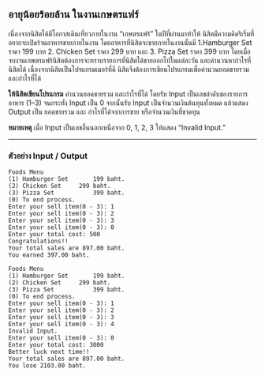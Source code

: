 อายุน้อยร้อยล้าน ในงานเกษตรแฟร์
---

เนื่องจากนิสิตได้มีโอกาสเดินเที่ยวภายในงาน “เกษตรแฟร์” ในปีที่ผ่านมาทำให้ นิสิตมีความคิดริเริ่มที่อยากจะเปิดร้านอาหารขายภายในงาน โดยอาหารที่นิสิตจะขายภายในงานนั้นมี 1.Hamburger Set ราคา 199 บาท 2. Chicken Set ราคา 299 บาท และ 3. Pizza Set ราคา 399 บาท โดยเมื่อจบงานเกษตรแฟร์นิสิตต้องการจะทราบรายการที่นิสิตได้ขายออกไปในแต่ละวัน และคำนวนหากำไรที่นิสิตได้ เนื่องจากนิสิตเป็นโปรแกรมเมอร์ที่ดี นิสิตจึงต้องการเขียนโปรแกรมเพื่อคำนวนยอดขายรวม และกำไรที่ได้

**ให้นิสิตเขียนโปรแกรม** คำนวนยอดขายรวม และกำไรที่ได้ โดยรับ Input เป็นเลขลำดับของรายการอาหาร (1–3) จนกระทั่ง Input เป็น 0 จากนั้นรับ Input เป็นจำนวนเงินต้นทุนทั้งหมด แล้วแสดง Output เป็น ยอดขายรวม และ กำไรที่ได้จากการขาย หรือจำนวนเงินที่ขาดทุน

**หมายเหตุ** เมื่อ Input เป็นเลขอื่นนอกเหนือจาก 0, 1, 2, 3 ให้แสดง “Invalid Input.”


---

### **ตัวอย่าง** **Input / Output**

```
Foods Menu
(1) Hamburger Set		199 baht.
(2) Chicken Set		299 baht.
(3) Pizza Set			399 baht.
(0) To end process.
Enter your sell item(0 - 3): 1
Enter your sell item(0 - 3): 2
Enter your sell item(0 - 3): 3
Enter your sell item(0 - 3): 0
Enter your total cost: 500
Congratulations!!
Your total sales are 897.00 baht.
You earned 397.00 baht.
```

```
Foods Menu
(1) Hamburger Set		199 baht.
(2) Chicken Set		299 baht.
(3) Pizza Set			399 baht.
(0) To end process.
Enter your sell item(0 - 3): 1
Enter your sell item(0 - 3): 2
Enter your sell item(0 - 3): 3
Enter your sell item(0 - 3): 4
Invalid Input.
Enter your sell item(0 - 3): 0
Enter your total cost: 3000
Better luck next time!!
Your total sales are 897.00 baht.
You lose 2103.00 baht.

```
